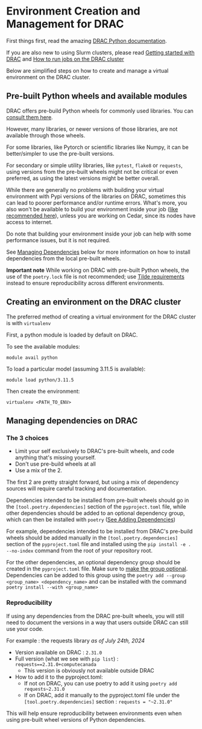 
# Environment Creation and Management for DRAC

First things first, read the amazing [DRAC Python documentation](https://docs.alliancecan.ca/wiki/Python).

If you are also new to using Slurm clusters, please read 
[Getting started with DRAC](https://docs.alliancecan.ca/wiki/Getting_started) and 
[How to run jobs on the DRAC cluster](https://docs.alliancecan.ca/wiki/Running_jobs)

Below are simplified steps on how to create and manage a virtual environment on the 
DRAC cluster.

## Pre-built Python wheels and available modules

DRAC offers pre-build Python wheels for commonly used libraries. You can [consult them 
here](https://docs.alliancecan.ca/wiki/Available_Python_wheels).

However, many libraries, or newer versions of those libraries, are not available through 
those wheels.

For some libraries, like Pytorch or scientific libraries like Numpy, it can be 
better/simpler to use the pre-built versions.

For secondary or simple utility libraries, like `pytest`, `flake8` or `requests`, using 
versions from the pre-built wheels might not be critical or even preferred, as using 
the latest versions might be better overall.

While there are generally no problems with building your virtual environment with 
Pypi versions of the libraries on DRAC, sometimes this can lead to poorer performance and/or 
runtime errors. What's more, you also won't be available to build your environment 
inside your job ([like recommended here](https://docs.alliancecan.ca/wiki/Python#Creating_virtual_environments_inside_of_your_jobs)), 
unless you are working on Cedar, since its nodes have access to internet.

Do note that building your environment inside your job can help with some performance 
issues, but it is not required.

See [Managing Dependencies](#managing-dependencies-on-drac) below for more information 
on how to install dependencies from the local pre-built wheels.

**Important note**
While working on DRAC with pre-built Python wheels, the use of the `poetry.lock` file is not recommended; 
use [Tilde requirements](https://python-poetry.org/docs/dependency-specification/#tilde-requirements) 
instead to ensure reproducibility across different environments.

## Creating an environment on the DRAC cluster

The preferred method of creating a virtual environment for the DRAC cluster is 
with `virtualenv`

First, a python module is loaded by default on DRAC.

To see the available modules:
```
module avail python
```
To load a particular model (assuming 3.11.5 is available):
```
module load python/3.11.5
```

Then create the environment:
```
virtualenv <PATH_TO_ENV>
```

## Managing dependencies on DRAC

### The 3 choices

* Limit your self exclusively to DRAC's pre-built wheels, and code anything that's 
  missing yourself.
* Don't use pre-build wheels at all
* Use a mix of the 2.

The first 2 are pretty straight forward, but using a mix of dependency sources will 
require careful tracking and documentation.

Dependencies intended to be installed from pre-built wheels should go in the 
`[tool.poetry.dependencies]` section of the `pyproject.toml` file, while other 
dependencies should be added to an optional dependency group, which can then be installed 
with `poetry` ([See Adding Dependencies](../CONTRIBUTING.md#adding-dependencies))

For example, dependencies intended to be installed from DRAC's pre-build wheels should 
be added manually in the `[tool.poetry.dependencies]` section of the `pyproject.toml` file 
and installed using the `pip install -e . --no-index` command from the root of your 
repository root. 

For the other dependencies, an optional dependency group should be created in the 
`pyproject.toml` file. Make sure to [make the group optional](https://python-poetry.org/docs/managing-dependencies/#optional-groups).
Dependencies can be added to this group using the `poetry add --group <group_name> <dependency_name>` 
and can be installed with the command `poetry install --with <group_name>`

### Reproducibility

If using any dependencies from the DRAC pre-built wheels, you will still need to 
document the versions in a way that users outside DRAC can still use your code. 

For example : the requests library
*as of July 24th, 2024*

* Version available on DRAC : `2.31.0`
* Full version (what we see with `pip list`) : `requests==2.31.0+computecanada`
  * This version is obviously not available outside DRAC
* How to add it to the pyproject.toml:
  * If not on DRAC, you can use poetry to add it using `poetry add requests~2.31.0`
  * If on DRAC, add it manually to the pyproject.toml file under the `[tool.poetry.dependencies]` section : `requests = "~2.31.0"`

This will help ensure reproducibility between environments even when using pre-built 
wheel versions of Python dependencies.
